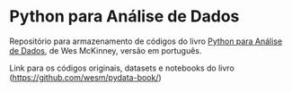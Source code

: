 # Python para Análise de Dados

Repositório para armazenamento de códigos do livro [Python para Análise de Dados](https://www.amazon.com.br/Python-Para-An%C3%A1lise-Dados-Tratamento/dp/8575226479), de Wes McKinney, versão em português.

Link para os códigos originais, datasets e notebooks do livro (https://github.com/wesm/pydata-book/)
